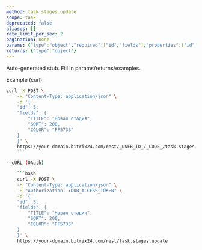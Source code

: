 ```yaml
---
method: task.stages.update
scope: task
deprecated: false
aliases: []
rate_limit_per_sec: 2
pagination: none
params: {"type":"object","required":["id","fields"],"properties":{"id":{"type":"integer"},"fields":{"type":"object"}}}
returns: {"type":"object"}
---
```


Auto-generated stub. Fill in params/returns/examples.

Example (curl):

```bash
curl -X POST \
    -H "Content-Type: application/json" \
    -d '{
    "id": 5,
    "fields": {
        "TITLE": "Новая стадия",
        "SORT": 200,
        "COLOR": "FF5733"
    }
    }' \
    https://your-domain.bitrix24.com/rest/_USER_ID_/_CODE_/task.stages.update
    ```

- cURL (OAuth)

    ```bash
    curl -X POST \
    -H "Content-Type: application/json" \
    -H "Authorization: YOUR_ACCESS_TOKEN" \
    -d '{
    "id": 5,
    "fields": {
        "TITLE": "Новая стадия",
        "SORT": 200,
        "COLOR": "FF5733"
    }
    }' \
    https://your-domain.bitrix24.com/rest/task.stages.update
```
